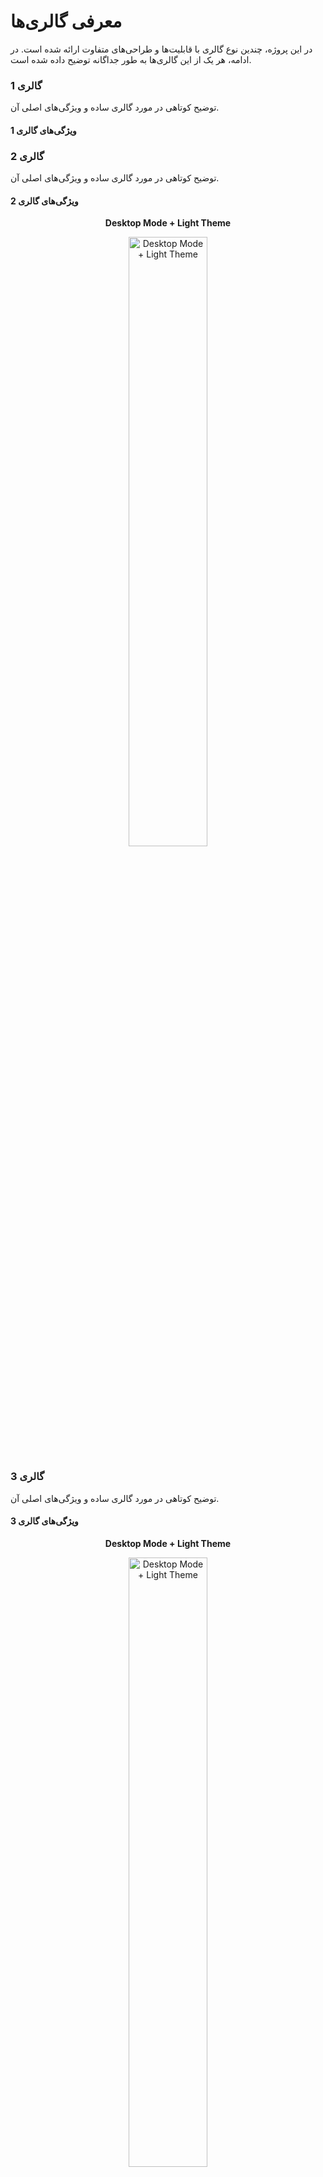 # معرفی گالری‌ها

در این پروژه، چندین نوع گالری با قابلیت‌ها و طراحی‌های متفاوت ارائه شده است. در ادامه، هر یک از این گالری‌ها به طور جداگانه توضیح داده شده است.

### گالری 1

توضیح کوتاهی در مورد گالری ساده و ویژگی‌های اصلی آن.

#### ویژگی‌های گالری 1


### گالری 2

توضیح کوتاهی در مورد گالری ساده و ویژگی‌های اصلی آن.

#### ویژگی‌های گالری 2

<p align="center">
  <strong>Desktop Mode + Light Theme</strong>
</p>
<p align="center">
  <img src="Screenshot/ScreenShot1.jpg" width="50%" alt="Desktop Mode + Light Theme">
</p>


### گالری 3

توضیح کوتاهی در مورد گالری ساده و ویژگی‌های اصلی آن.

#### ویژگی‌های گالری 3

<p align="center">
  <strong>Desktop Mode + Light Theme</strong>
</p>
<p align="center">
  <img src="Screenshot/ScreenShot1.jpg" width="50%" alt="Desktop Mode + Light Theme">
</p>

### گالری 4

توضیح کوتاهی در مورد گالری ساده و ویژگی‌های اصلی آن.

#### ویژگی‌های گالری 4

<p align="center">
  <strong>Desktop Mode + Light Theme</strong>
</p>
<p align="center">
  <img src="Screenshot/ScreenShot1.jpg" width="50%" alt="Desktop Mode + Light Theme">
</p>

### گالری 5

توضیح کوتاهی در مورد گالری ساده و ویژگی‌های اصلی آن.

#### ویژگی‌های گالری 5

<p align="center">
  <strong>Desktop Mode + Light Theme</strong>
</p>
<p align="center">
  <img src="Screenshot/ScreenShot1.jpg" width="50%" alt="Desktop Mode + Light Theme">
</p>

### کارهای آینده
<ul style="list-style-type: none;" dir="rtl">
    <li><input type="checkbox" checked disabled> - [x] انتشار نسخه اولیه </li>
    <li><input type="checkbox" checked> - [] انتشار نسخه گالری با مدال ساده </li>
    <li><input type="checkbox" checked> - [ ] انتشار نسخه گالری با مدال ساده و صفحه بندی </li>
    <li><input type="checkbox" checked> - [ ] انتشار گالری با Lightbox2 </li>
    <li><input type="checkbox" checked> - [ ] انتشار گالری با Lightbox2 و صفحه بندی </li>
    <li><input type="checkbox" checked> - [ ] رسپانسیو کردن </li>
    <li><input type="checkbox" checked> - [ ] اضافه کردن عکس و توضیحات </li>
</ul>

